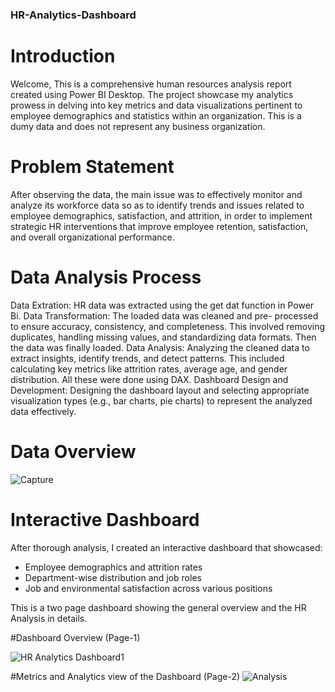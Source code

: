 ### HR-Analytics-Dashboard

# Introduction

Welcome, This is a comprehensive human resources analysis report created using Power BI Desktop. The project showcase my analytics prowess in delving into key metrics and data visualizations pertinent to employee demographics and statistics within an organization. This is a dumy data and does not represent any business organization. 

# Problem Statement

After observing the data, the main issue was to effectively monitor and analyze its workforce data so as to identify trends and issues related to employee demographics, satisfaction, and attrition, in order to implement strategic HR interventions that improve employee retention, satisfaction, and overall organizational performance.

# Data Analysis Process

Data Extration: HR data was extracted using the get dat function in Power Bi.
Data Transformation: The loaded data was cleaned and pre- processed to ensure accuracy, consistency, and completeness. This involved removing duplicates, handling missing values, and standardizing data formats. Then the data was finally loaded. 
Data Analysis: Analyzing the cleaned data to extract insights, identify trends, and detect patterns. This included calculating key metrics like attrition rates, average age, and gender distribution. All these were done using DAX. 
Dashboard Design and Development: Designing the dashboard layout and selecting appropriate visualization types (e.g., bar charts, pie charts) to represent the analyzed data effectively.

# Data Overview  
![Capture](https://github.com/DanKoffie/HR-Analytics-Dashboard/assets/131831718/82ce1cb1-5dc8-4e5c-a62c-93f1ee9a5851)


# Interactive Dashboard

After thorough analysis, I created an interactive dashboard that showcased:
- Employee demographics and attrition rates 
- Department-wise distribution and job roles
- Job and environmental satisfaction across various positions

This is a two page dashboard showing the general overview and the HR Analysis in details. 

#Dashboard Overview (Page-1) 

![HR Analytics Dashboard1](https://github.com/DanKoffie/HR-Analytics-Dashboard/assets/131831718/b8b874bb-f534-4a6f-9def-339806bdb62c)


#Metrics and Analytics view of the Dashboard (Page-2)
![Analysis](https://github.com/DanKoffie/HR-Analytics-Dashboard/assets/131831718/238898d1-6cb2-4a6c-9f6d-4167ac600cf1)


